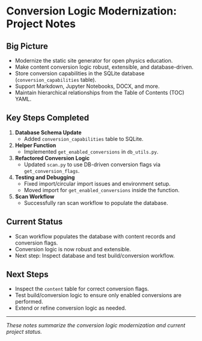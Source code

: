 # Conversion Logic Modernization: Project Notes

## Big Picture
- Modernize the static site generator for open physics education.
- Make content conversion logic robust, extensible, and database-driven.
- Store conversion capabilities in the SQLite database (`conversion_capabilities` table).
- Support Markdown, Jupyter Notebooks, DOCX, and more.
- Maintain hierarchical relationships from the Table of Contents (TOC) YAML.

## Key Steps Completed
1. **Database Schema Update**
   - Added `conversion_capabilities` table to SQLite.
2. **Helper Function**
   - Implemented `get_enabled_conversions` in `db_utils.py`.
3. **Refactored Conversion Logic**
   - Updated `scan.py` to use DB-driven conversion flags via `get_conversion_flags`.
4. **Testing and Debugging**
   - Fixed import/circular import issues and environment setup.
   - Moved import for `get_enabled_conversions` inside the function.
5. **Scan Workflow**
   - Successfully ran scan workflow to populate the database.

## Current Status
- Scan workflow populates the database with content records and conversion flags.
- Conversion logic is now robust and extensible.
- Next step: Inspect database and test build/conversion workflow.

## Next Steps
- Inspect the `content` table for correct conversion flags.
- Test build/conversion logic to ensure only enabled conversions are performed.
- Extend or refine conversion logic as needed.

---
*These notes summarize the conversion logic modernization and current project status.*
